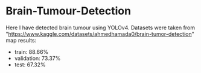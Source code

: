 # Brain-Tumour-Detection
Here I have detected brain tumour using YOLOv4.
Datasets were taken from "https://www.kaggle.com/datasets/ahmedhamada0/brain-tumor-detection"
map results: 
* train: 88.66% 
* validation: 73.37% 
* test: 67.32%
